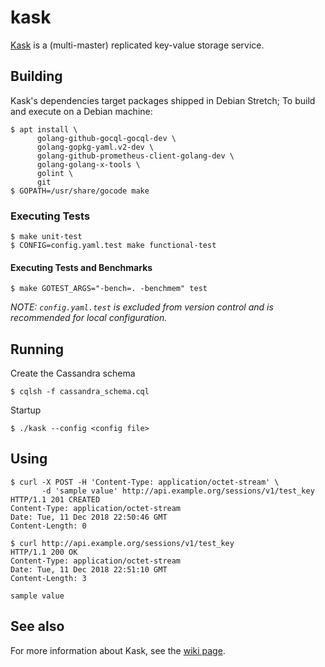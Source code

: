 kask
====

[Kask][wiki page] is a (multi-master) replicated key-value storage service.

## Building

Kask's dependencies target packages shipped in Debian Stretch; To build and
execute on a Debian machine:

    $ apt install \
          golang-github-gocql-gocql-dev \
          golang-gopkg-yaml.v2-dev \
          golang-github-prometheus-client-golang-dev \
          golang-golang-x-tools \
          golint \
          git
    $ GOPATH=/usr/share/gocode make

### Executing Tests

    $ make unit-test
    $ CONFIG=config.yaml.test make functional-test

#### Executing Tests and Benchmarks

    $ make GOTEST_ARGS="-bench=. -benchmem" test

*NOTE: `config.yaml.test` is excluded from version control and is recommended for local configuration.*

## Running

Create the Cassandra schema

    $ cqlsh -f cassandra_schema.cql

Startup

    $ ./kask --config <config file>

## Using

    $ curl -X POST -H 'Content-Type: application/octet-stream' \
           -d 'sample value' http://api.example.org/sessions/v1/test_key
    HTTP/1.1 201 CREATED
    Content-Type: application/octet-stream
    Date: Tue, 11 Dec 2018 22:50:46 GMT
    Content-Length: 0

    $ curl http://api.example.org/sessions/v1/test_key
    HTTP/1.1 200 OK
    Content-Type: application/octet-stream
    Date: Tue, 11 Dec 2018 22:51:10 GMT
    Content-Length: 3

    sample value

## See also

For more information about Kask, see the [wiki page].

[wiki page]: https://www.mediawiki.org/wiki/Kask
